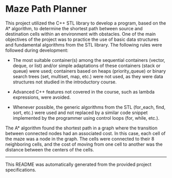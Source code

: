# Maze Path Planner

This project utilized the C++ STL library to develop a program, based on the A* algorithm, to determine the shortest path between source and destination cells within an environment with obstacles.
One of the main objectives of the project was to practice the use of basic data structures and fundamental algorithms from the STL library. The following rules were followed during development:

- The most suitable container(s) among the sequential containers (vector, deque, or list) and/or simple adaptations of these containers (stack or queue) were used; containers based on heaps (priority_queue) or binary search trees (set, multiset, map, etc.) were not used, as they were data structures not studied in the introductory course.

- Advanced C++ features not covered in the course, such as lambda expressions, were avoided.

- Whenever possible, the generic algorithms from the STL (for_each, find, sort, etc.) were used and not replaced by a similar code snippet implemented by the programmer using control loops (for, while, etc.).

The A* algorithm found the shortest path in a graph where the transition between connected nodes had an associated cost. In this case, each cell of the maze was a node in the graph. The cells were connected to their 8 neighboring cells, and the cost of moving from one cell to another was the distance between the centers of the cells.

---
This README was automatically generated from the provided project specifications.
